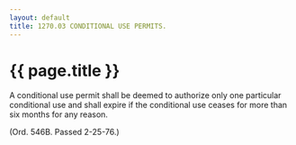 ```yaml
---
layout: default 
title: 1270.03 CONDITIONAL USE PERMITS.
---
```


{{ page.title }}
================

A conditional use permit shall be deemed to authorize only one
particular conditional use and shall expire if the conditional use
ceases for more than six months for any reason.

(Ord. 546B. Passed 2-25-76.)
